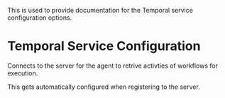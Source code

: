 This is used to provide documentation for the Temporal service configuration options.

# Temporal Service Configuration

Connects to the server for the agent to retrive activties of workflows
for execution.

This gets automatically configured when registering to the server.

